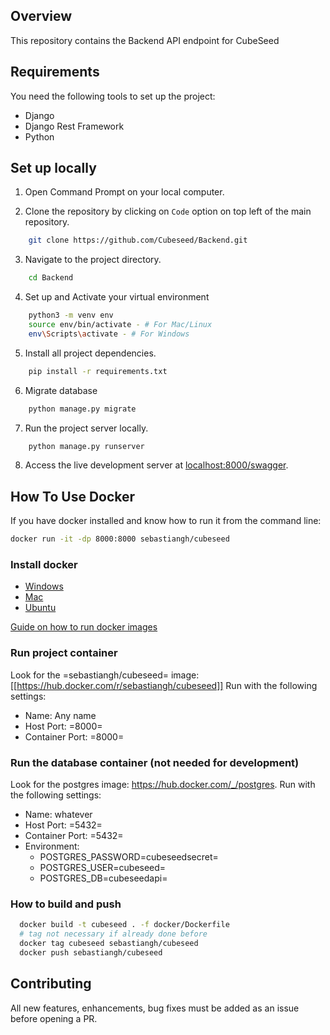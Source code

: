 ## Overview

This repository contains the Backend API endpoint for CubeSeed

## Requirements

You need the following tools to set up the project:
- Django
- Django Rest Framework
- Python

## Set up locally

1. Open Command Prompt on your local computer.

2. Clone the repository by clicking on `Code` option on top left of the main repository.

```bash
    git clone https://github.com/Cubeseed/Backend.git
```

3. Navigate to the project directory.

```bash
    cd Backend
```

4. Set up and Activate your virtual environment

```bash
    python3 -m venv env
    source env/bin/activate - # For Mac/Linux
    env\Scripts\activate - # For Windows
```

5. Install all project dependencies. 

```bash
    pip install -r requirements.txt
```

6. Migrate database

```bash
    python manage.py migrate
```

7. Run the project server locally.

```bash
    python manage.py runserver
```

8. Access the live development server at [localhost:8000/swagger](http://localhost:8000/swagger/).

## How To Use Docker

If you have docker installed and know how to run it from the command line:

```bash
docker run -it -dp 8000:8000 sebastiangh/cubeseed
```

### Install docker
 - [Windows](https://docs.docker.com/desktop/install/windows-install/)
 - [Mac](https://docs.docker.com/desktop/install/mac-install/)
 - [Ubuntu](https://docs.docker.com/engine/install/ubuntu/)

[Guide on how to run docker images](https://docs.docker.com/get-started/run-docker-hub-images/)

### Run project container
Look for the =sebastiangh/cubeseed= image: [[https://hub.docker.com/r/sebastiangh/cubeseed]]
Run with the following settings:
 - Name: Any name
 - Host Port: =8000=
 - Container Port: =8000=

### Run the database container (not needed for development)
Look for the postgres image: https://hub.docker.com/_/postgres.
Run with the following settings:
 - Name: whatever
 - Host Port: =5432=
 - Container Port: =5432=
 - Environment:
   + POSTGRES_PASSWORD=cubeseedsecret=
   + POSTGRES_USER=cubeseed=
   + POSTGRES_DB=cubeseedapi=

### How to build and push
```bash
  docker build -t cubeseed . -f docker/Dockerfile
  # tag not necessary if already done before
  docker tag cubeseed sebastiangh/cubeseed
  docker push sebastiangh/cubeseed
```

## Contributing
All new features, enhancements, bug fixes must be added as an issue before opening a PR.